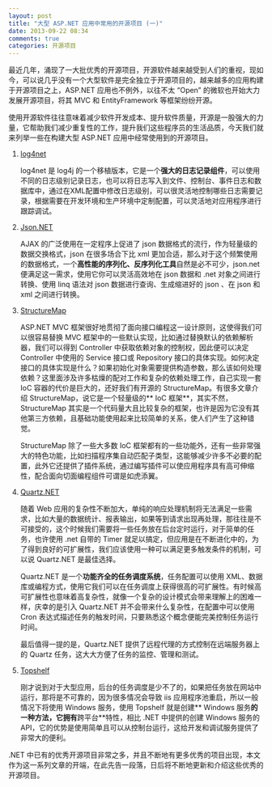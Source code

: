 ```yaml
---
layout: post
title: "大型 ASP.NET 应用中常用的开源项目 (一)"
date: 2013-09-22 08:34
comments: true
categories: 开源项目
---
```


最近几年，涌现了一大批优秀的开源项目，开源软件越来越受到人们的重视，现如今，可以说几乎没有一个大型软件是完全独立于开源项目的，越来越多的应用构建于开源项目之上，ASP.NET 应用也不例外，以往不太 “Open” 的微软也开始大力发展开源项目，将其 MVC 和 EntityFramework 等框架纷纷开源。

使用开源软件往往意味着减少软件开发成本、提升软件质量，开源是一股强大的力量，它帮助我们减少重复性的工作，提升我们这些程序员的生活品质，今天我们就来列举一些在构建大型 ASP.NET 应用中经常使用到的开源项目。

1. [log4net](http://logging.apache.org/log4net/)

    log4net 是 log4j 的一个移植版本，它是一个**强大的日志记录组件**，可以使用不同的日志级别记录日志，也可以将日志写入到文件、控制台、事件日志和数据库中，通过在XML配置中修改日志级别，可以很灵活地控制哪些日志需要记录，根据需要在开发环境和生产环境中定制配置，可以灵活地对应用程序进行跟踪调试。

2. [Json.NET](http://json.codeplex.com/)

    AJAX 的广泛使用在一定程序上促进了 json 数据格式的流行，作为轻量级的数据交换格式，json 在很多场合下比 xml 更加合适，那么对于这个频繁使用的数据格式，一个**高性能的序列化、反序列化工具**自然是必不可少，json.net 便满足这一需求，使用它你可以灵活高效地在 json 数据和 .net 对象之间进行转换、使用 linq 语法对 json 数据进行查询、生成缩进好的 json 、在 json 和 xml 之间进行转换。

3. [StructureMap](http://docs.structuremap.net/)

    ASP.NET MVC 框架很好地贯彻了面向接口编程这一设计原则，这使得我们可以很容易替换 MVC 框架中的一些默认实现，比如通过替换默认的依赖解析器，我们可以得到 Controller 中获取依赖对象的控制权，因此便可以决定 Controller 中使用的 Service 接口或 Repository 接口的具体实现。如何决定接口的具体实现是什么？如果初始化对象需要提供构造参数，那么该如何处理依赖？这里面涉及许多枯燥的配对工作和复杂的依赖处理工作，自己实现一套 IoC 容器的代价是巨大的，还好我们有开源的 StructureMap。有很多文章介绍 StructureMap，说它是一个轻量级的** IoC 框架**，其实不然，StructureMap 其实是一个代码量大且比较复杂的框架，也许是因为它没有其他第三方依赖，且基础功能使用起来比较简单的关系，使人们产生了这种错觉。

    StructureMap 除了一些大多数 IoC 框架都有的一些功能外，还有一些非常强大的特色功能，比如扫描程序集自动匹配子类型，这能够减少许多不必要的配置，此外它还提供了插件系统，通过编写插件可以使应用程序具有高可伸缩性，配合面向切面编程组件可谓是如虎添翼。

4. [Quartz.NET](http://www.quartz-scheduler.net/)

    随着 Web 应用的复杂性不断加大，单纯的响应处理机制将无法满足一些需求，比如大量的数据统计、报表输出，如果等到请求出现再处理，那往往是不可接受的，这个时候我们需要将一些任务放在后台定时运行，对于简单的任务，也许使用 .net 自带的 Timer 就足以搞定，但应用是在不断进化中的，为了得到良好的可扩展性，我们应该使用一种可以满足更多触发条件的机制，可以说 Quartz.NET 是最佳选择。

    Quartz.NET 是一个**功能齐全的任务调度系统**，任务配置可以使用 XML、数据库或编程方式，使用它我们可以在任务调度上获得很高的可扩展性。有时候高可扩展性也意味着高复杂性，就像一个复杂的设计模式会带来理解上的困难一样，庆幸的是引入 Quartz.NET 并不会带来什么复杂性，在配置中可以使用 Cron 表达式描述任务的触发时间，只要熟悉这个概念便能完美控制任务运行时间。

    最后值得一提的是，Quartz.NET 提供了远程代理的方式控制在远端服务器上的 Quartz 任务，这大大方便了任务的监控、管理和测试。

5. [Topshelf](http://topshelf-project.com/)

    刚才说到对于大型应用，后台的任务调度是少不了的，如果把任务放在网站中运行，那将是不可靠的，因为很多情况会导致 iis 应用程序池重启，所以一般情况下将使用 Windows 服务，使用 Topshelf 就是创建** Windows 服务**的一种方法，它拥有**跨平台**特性，相比 .NET 中提供的创建 Windows 服务的 API，它的优势是使用简单且可以从控制台运行，这给开发和调试服务提供了非常大的便利。

.NET 中已有的优秀开源项目非常之多，并且不断地有更多优秀的项目出现，本文作为这一系列文章的开端，在此先告一段落，日后将不断地更新和介绍这些优秀的开源项目。
